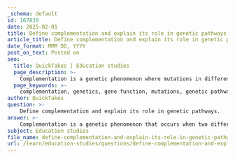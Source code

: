 ```yaml
---
_schema: default
id: 167839
date: 2025-02-01
title: Define complementation and explain its role in genetic pathways.
article_title: Define complementation and explain its role in genetic pathways.
date_format: MMM DD, YYYY
post_on_text: Posted on
seo:
  title: QuickTakes | Education studies
  page_description: >-
    Complementation is a genetic phenomenon where mutations in different genes restore the wild-type phenotype in heterozygotes, playing a crucial role in understanding gene interactions, mapping genetic pathways, and studying disorders.
  page_keywords: >-
    complementation, genetics, gene function, mutations, genetic pathways, wild-type phenotype, heterozygote, genetic interactions, genetic disorders, evolutionary biology
author: QuickTakes
question: >-
    Define complementation and explain its role in genetic pathways.
answer: >-
    Complementation is a genetic phenomenon that occurs when two different mutations in two different genes produce a wild-type phenotype when present together in a heterozygote. This means that if an organism has mutations in both genes, but each mutation affects a different gene, the presence of one functional allele from each gene can restore the normal function, resulting in a typical phenotype.\n\nFor example, consider a genetic cross involving sweet peas where one parent has a mutation in gene A that leads to white flowers, and the other parent has a mutation in gene B that also results in white flowers. If the offspring inherit one mutated allele from each parent (i.e., they are heterozygous for both genes), they can express the wild-type phenotype (purple flowers) if both genes are functional. This demonstrates that the mutations complement each other, as the presence of one functional allele from each gene compensates for the loss of function caused by the mutations.\n\nThe role of complementation in genetic pathways is significant for several reasons:\n\n1. **Understanding Gene Function**: Complementation tests can help determine whether two mutations are in the same gene or in different genes. If two mutations complement each other, they are likely in different genes, which can provide insights into the genetic pathways involved in a particular trait.\n\n2. **Mapping Genetic Interactions**: Complementation can reveal interactions between genes, helping to elucidate complex genetic networks and pathways. This is particularly important in understanding traits that are influenced by multiple genes.\n\n3. **Studying Genetic Disorders**: In medical genetics, complementation can be used to study genetic disorders. By identifying whether mutations in different genes can complement each other, researchers can better understand the underlying genetic causes of diseases and develop potential therapeutic strategies.\n\n4. **Evolutionary Insights**: Complementation can also provide insights into evolutionary processes, as it can indicate how different genes may have evolved to interact with one another in various organisms.\n\nIn summary, complementation is a crucial concept in genetics that aids in understanding gene interactions, mapping genetic pathways, and studying both normal and pathological phenotypes.
subject: Education studies
file_name: define-complementation-and-explain-its-role-in-genetic-pathways.md
url: /learn/education-studies/questions/define-complementation-and-explain-its-role-in-genetic-pathways
---
```


&nbsp;